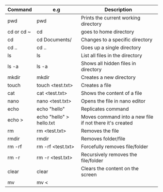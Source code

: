 |Command|e.g|Description|
|---|---|---|
|pwd|pwd|Prints the current working directory
|cd or cd ~|cd|goes to home directory|
|cd <directory name>|cd Documents/|Changes to a specific directory|
|cd ..|cd ..|Goes up a single directory|
|ls|ls|List all files in the directory|
|ls -a|ls -a|Shows all hidden files in directory|
|mkdir|mkdir <NewFolder>|Creates a new directory|
|touch|touch <test.txt>|Creates a file|
|cat|cat <test.txt>|Shows the content of a file|
|nano|nano <test.txt>|Opens the file in nano editor| 
|echo|echo "hello"|Replicates command|
|echo >|echo "hello" > hello.txt|Moves command into a new file if not there it's created|
|rm|rm <test.txt>|Removes the file|
|rmdir|rmdir <NewFolder>|Removes folder/file|
|rm -rf|rm -rf <test.txt>|Forcefully removes file/folder|
|rm -r|rm -r <test.txt>|Recursively removes the file/folder|
|clear|clear|Clears the content on the screen|
|mv|mv <||
